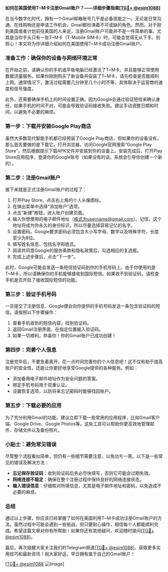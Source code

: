 **如何在美国使用T~M卡注册Gmail账户？——详细步骤指南[[TG💪+ @esim1088](https://t.me/s/esim1088)]**

在当今数字化时代，拥有一个Gmail邮箱账号几乎是必备技能之一。无论是日常沟通、在线购物还是申请工作机会，Gmail都扮演着不可或缺的角色。然而，对于刚到美国或者计划前往美国的人来说，注册Gmail账户可能并不是一件简单的事。尤其是当你手头只有一张T~M卡（T-Mobile SIM卡）时，可能会觉得无从下手。别担心！本文将为你详细介绍如何在美国使用T~M卡成功注册Gmail账户。

### **准备工作：确保你的设备与网络环境正常**
在开始之前，请确认你的手机或平板电脑已经激活了T~M卡，并且能够正常使用数据流量服务。如果你刚刚购买了新设备并安装了T~M卡，请先检查是否能顺利上网。通常情况下，激活过程需要几分钟至几个小时不等，具体取决于运营商的速度和信号强度。

此外，还需要确保手机上的时间设置正确。因为Google会通过验证短信来确认身份，如果手机的时间不对，可能会导致验证码接收失败。建议手动调整日期和时间，以避免不必要的麻烦。

### **第一步：下载并安装Google Play商店**
虽然大多数现代智能手机都已经预装了Google Play商店，但如果你的设备没有，那么首先要做的是下载它。打开浏览器，访问Google官网搜索“Google Play Store”，然后根据提示下载APK文件并安装到你的设备上。安装完成后，打开Play Store应用程序，登录你的Google账号（如果没有的话，系统会引导你创建一个新的）。

### **第二步：注册Gmail账户**
接下来就是正式注册Gmail账户的过程了：

1. 打开Play Store，点击右上角的个人头像图标。
2. 在弹出菜单中选择“添加账户”选项。
3. 点击“新建”按钮，进入账户创建页面。
4. 输入你想使用的电子邮件地址（格式为username@gmail.com）。记住，这个地址将成为你永久的身份标识，所以尽量选择容易记忆的名字。
5. 设置密码。Google要求密码必须包含大小写字母、数字以及特殊字符，长度至少为8位。
6. 填写姓名信息，包括名字和姓氏。
7. 阅读并同意Google的服务条款和隐私政策后，勾选相应的复选框。
8. 完成上述步骤后，点击“下一步”。

此时，Google可能会发送一条短信验证码到你的手机号码上。由于你使用的是T~M卡，所以请确保你的手机能够接收到国际短信。如果收不到验证码，请检查手机是否开启了接收国际短信的功能。

### **第三步：验证手机号码**
一旦提交了注册信息，Google便会向你提供的手机号码发送一条包含验证码的短信。请按照以下步骤操作：

1. 查看手机收到的短信内容，找到验证码。
2. 返回Gmail注册界面，在指定位置输入验证码。
3. 如果一切顺利，恭喜你！你的Gmail账户已成功创建！

### **第四步：完善个人信息**
注册完毕后，不要急着离开，花一点时间完善你的个人信息吧！这不仅有助于提高账户的安全性，还能让你更好地享受Google提供的各种服务。例如：

- 添加备用电子邮件地址作为安全问题的答案。
- 绑定手机号码用于双重认证。
- 设置恢复选项，以防将来忘记密码时能够找回账户。

### **第五步：下载必要的应用**
为了充分利用Gmail的功能，建议立即下载一些常用的应用程序，比如Gmail客户端、Google Drive、Google Photos等。这些工具可以帮助你更高效地管理邮件、存储文件以及备份照片。

### **小贴士：避免常见错误**
尽管整个流程看似简单，但仍有一些细节需要注意，以免功亏一篑。以下是一些常见的错误及解决方法：

- **忘记保存验证码**：收到验证码后务必尽快填写，否则它可能会过期失效。
- **网络连接不稳定**：确保在整个注册过程中保持良好的网络连接状态。
- **输入错误信息**：仔细核对所填信息，尤其是电子邮件地址和密码，以免造成不必要的麻烦。

### **总结**
通过以上步骤，你应该已经掌握了如何在美国利用T~M卡成功注册Gmail账户的方法。虽然过程中可能会遇到一些挑战，但只要耐心操作，相信每个人都能顺利完成。希望这篇文章对你有所帮助！如果你还有其他疑问，欢迎随时提问[[TG💪+ @esim1088](https://t.me/s/esim1088)]。

最后，再次提醒大家关注我们的Telegram频道[[TG💪+ @esim1088](https://t.me/s/esim1088)]，获取更多实用技巧和最新资讯！祝大家好运，早日拥有属于自己的Gmail账户！

[[TG💪+ @esim1088](https://t.me/s/esim1088) ![Image](https://i.postimg.cc/4NQfJmqS/Snipaste-2025-05-13-00-14-12.png)]